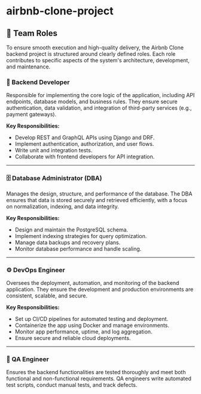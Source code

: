 # airbnb-clone-project

## 👥 Team Roles

To ensure smooth execution and high-quality delivery, the Airbnb Clone backend project is structured around clearly defined roles. Each role contributes to specific aspects of the system's architecture, development, and maintenance.

### 🧠 Backend Developer
Responsible for implementing the core logic of the application, including API endpoints, database models, and business rules. They ensure secure authentication, data validation, and integration of third-party services (e.g., payment gateways).

**Key Responsibilities:**
- Develop REST and GraphQL APIs using Django and DRF.
- Implement authentication, authorization, and user flows.
- Write unit and integration tests.
- Collaborate with frontend developers for API integration.

---

### 🗄️ Database Administrator (DBA)
Manages the design, structure, and performance of the database. The DBA ensures that data is stored securely and retrieved efficiently, with a focus on normalization, indexing, and data integrity.

**Key Responsibilities:**
- Design and maintain the PostgreSQL schema.
- Implement indexing strategies for query optimization.
- Manage data backups and recovery plans.
- Monitor database performance and handle scaling.

---

### ⚙️ DevOps Engineer
Oversees the deployment, automation, and monitoring of the backend application. They ensure the development and production environments are consistent, scalable, and secure.

**Key Responsibilities:**
- Set up CI/CD pipelines for automated testing and deployment.
- Containerize the app using Docker and manage environments.
- Monitor app performance, uptime, and log aggregation.
- Ensure secure and reliable cloud deployments.

---

### 🧪 QA Engineer
Ensures the backend functionalities are tested thoroughly and meet both functional and non-functional requirements. QA engineers write automated test scripts, conduct manual tests, and track defects.

